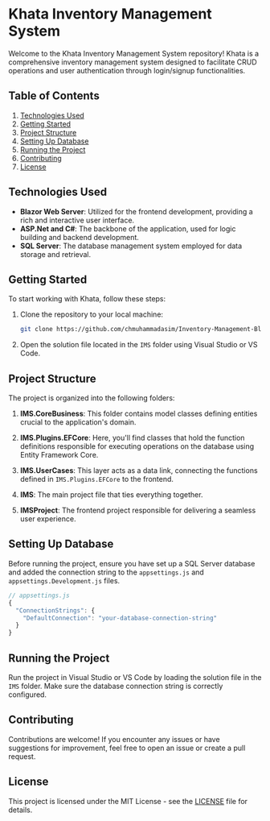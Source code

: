 # Khata Inventory Management System

Welcome to the Khata Inventory Management System repository! Khata is a comprehensive inventory management system designed to facilitate CRUD operations and user authentication through login/signup functionalities.

## Table of Contents

1. [Technologies Used](#technologies-used)
2. [Getting Started](#getting-started)
3. [Project Structure](#project-structure)
4. [Setting Up Database](#setting-up-database)
5. [Running the Project](#running-the-project)
6. [Contributing](#contributing)
7. [License](#license)

## Technologies Used

- **Blazor Web Server**: Utilized for the frontend development, providing a rich and interactive user interface.
- **ASP.Net and C#**: The backbone of the application, used for logic building and backend development.
- **SQL Server**: The database management system employed for data storage and retrieval.

## Getting Started

To start working with Khata, follow these steps:

1. Clone the repository to your local machine:

   ```bash
   git clone https://github.com/chmuhammadasim/Inventory-Management-Blazor.git
   ```

2. Open the solution file located in the `IMS` folder using Visual Studio or VS Code.

## Project Structure

The project is organized into the following folders:

1. **IMS.CoreBusiness**: This folder contains model classes defining entities crucial to the application's domain.

2. **IMS.Plugins.EFCore**: Here, you'll find classes that hold the function definitions responsible for executing operations on the database using Entity Framework Core.

3. **IMS.UserCases**: This layer acts as a data link, connecting the functions defined in `IMS.Plugins.EFCore` to the frontend.

4. **IMS**: The main project file that ties everything together.

5. **IMSProject**: The frontend project responsible for delivering a seamless user experience.

## Setting Up Database

Before running the project, ensure you have set up a SQL Server database and added the connection string to the `appsettings.js` and `appsettings.Development.js` files.

```javascript
// appsettings.js
{
  "ConnectionStrings": {
    "DefaultConnection": "your-database-connection-string"
  }
}
```

## Running the Project

Run the project in Visual Studio or VS Code by loading the solution file in the `IMS` folder. Make sure the database connection string is correctly configured.

## Contributing

Contributions are welcome! If you encounter any issues or have suggestions for improvement, feel free to open an issue or create a pull request.

## License

This project is licensed under the MIT License - see the [LICENSE](LICENSE) file for details.
